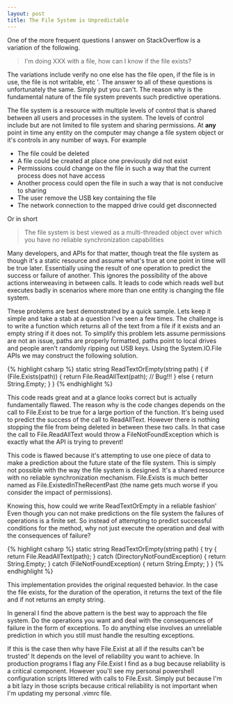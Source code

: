 ```yaml
---
layout: post
title: The File System is Unpredictable
---
```

One of the more frequent questions I answer on StackOverflow is a variation of the following.

> I'm doing XXX with a file, how can I know if the file exists?

The variations include verify no one else has the file open, if the file is in use, the file is not writable, etc '. The answer to all of these questions is unfortunately the same. Simply put you can't. The reason why is the fundamental nature of the file system prevents such predictive operations.

The file system is a resource with multiple levels of control that is shared between all users and processes in the system. The levels of control include but are not limited to file system and sharing permissions. At **any** point in time any entity on the computer may change a file system object or it's controls in any number of ways. For example

- The file could be deleted 
- A file could be created at place one previously did not exist 
- Permissions could change on the file in such a way that the current process does not have access 
- Another process could open the file in such a way that is not conducive to sharing 
- The user remove the USB key containing the file 
- The network connection to the mapped drive could get disconnected 

Or in short

> The file system is best viewed as a multi-threaded object over which you have no reliable synchronization capabilities

Many developers, and APIs for that matter, though treat the file system as though it's a static resource and assume what's true at one point in time will be true later. Essentially using the result of one operation to predict the success or failure of another. This ignores the possibility of the above actions interweaving in between calls. It leads to code which reads well but executes badly in scenarios where more than one entity is changing the file system.

These problems are best demonstrated by a quick sample. Lets keep it simple and take a stab at a question I've seen a few times. The challenge is to write a function which returns all of the text from a file if it exists and an empty string if it does not. To simplify this problem lets assume permissions are not an issue, paths are properly formatted, paths point to local drives and people aren't randomly ripping out USB keys. Using the System.IO.File APIs we may construct the following solution.
    
{% highlight csharp %}
static string ReadTextOrEmpty(string path) {
    if (File.Exists(path)) {
        return File.ReadAllText(path); // Bug!!!
    } else {
        return String.Empty;
    }
}
{% endhighlight %}

This code reads great and at a glance looks correct but is actually fundamentally flawed. The reason why is the code changes depends on the call to File.Exist to be true for a large portion of the function. It's being used to predict the success of the call to ReadAllText. However there is nothing stopping the file from being deleted in between these two calls. In that case the call to File.ReadAllText would throw a FileNotFoundException which is exactly what the API is trying to prevent!

This code is flawed because it's attempting to use one piece of data to make a prediction about the future state of the file system. This is simply not possible with the way the file system is designed. It's a shared resource with no reliable synchronization mechanism. File.Exists is much better named as File.ExistedInTheRecentPast (the name gets much worse if you consider the impact of permissions).

Knowing this, how could we write ReadTextOrEmpty in a reliable fashion' Even though you can not make predictions on the file system the failures of operations is a finite set. So instead of attempting to predict successful conditions for the method, why not just execute the operation and deal with the consequences of failure?

{% highlight csharp %}
static string ReadTextOrEmpty(string path) {
    try {
        return File.ReadAllText(path);
    } catch (DirectoryNotFoundException) {
        return String.Empty;
    } catch (FileNotFoundException) {
        return String.Empty;
    }
}
{% endhighlight %}

This implementation provides the original requested behavior. In the case the file exists, for the duration of the operation, it returns the text of the file and if not returns an empty string.

In general I find the above pattern is the best way to approach the file system. Do the operations you want and deal with the consequences of failure in the form of exceptions. To do anything else involves an unreliable prediction in which you still must handle the resulting exceptions.

If this is the case then why have File.Exist at all if the results can't be trusted' It depends on the level of reliability you want to achieve. In production programs I flag any File.Exist I find as a bug because reliability is a critical component. However you'll see my personal powershell configuration scripts littered with calls to File.Exsit. Simply put because I'm a bit lazy in those scripts because critical reliability is not important when I'm updating my personal .vimrc file.

